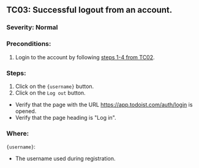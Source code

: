 ## TC03: Successful logout from an account.
### Severity: Normal
### Preconditions:
1. Login to the account by following [steps 1-4 from TC02](TC02.md).
### Steps:
1. Click on the `{username}` button.
2. Click on the `Log out` button.
* Verify that the page with the URL https://app.todoist.com/auth/login is opened.
* Verify that the page heading is "Log in".
### Where:
`{username}`:
* The username used during registration.
